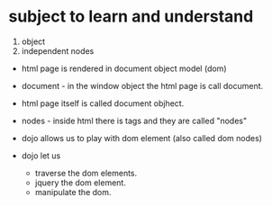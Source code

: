 

# subject to learn and understand

1. object
2. independent nodes

* html page is rendered in document object model (dom)
* document - in the window object the html page is call document.
* html page itself is called document objhect.
* nodes - inside html there is tags and they are called "nodes"
* dojo allows us to play with dom element (also called dom nodes)

* dojo let us
    * traverse the dom elements.
    * jquery the dom element.
    * manipulate the dom.
